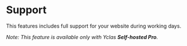 # Support

This features includes full support for your website during working days.


*Note: This feature is available only with Yclas **Self-hosted Pro**.*
